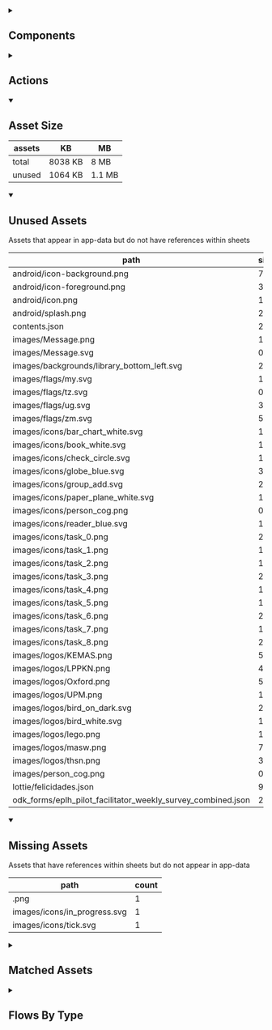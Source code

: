<details >
<summary><h2>Components</h2></summary>

| type | count |
| --- | --- |
| accordion | 2 |
| accordion_section | 2 |
| audio | 2 |
| button | 73 |
| carousel | 1 |
| combo_box | 3 |
| data_items | 24 |
| debug_toggle | 1 |
| display_grid | 4 |
| display_group | 97 |
| drawer | 2 |
| image | 9 |
| items | 31 |
| lottie_animation | 1 |
| navigation_bar | 2 |
| pdf | 1 |
| qr_code | 1 |
| radio_button_grid | 8 |
| round_button | 29 |
| select_text | 1 |
| set_field | 1 |
| set_variable | 747 |
| simple_checkbox | 2 |
| task_card | 2 |
| task_progress_bar | 2 |
| template | 221 |
| text | 161 |
| text_area | 2 |
| text_box | 24 |
| title | 36 |
| toggle_bar | 7 |
| update_action_list | 2 |
| video | 2 |
</details>

<details >
<summary><h2>Actions</h2></summary>

| type | count |
| --- | --- |
| add_data | 5 |
| app_update | 1 |
| emit: completed | 25 |
| emit: force_reload | 4 |
| emit: force_reprocess | 9 |
| emit: force_restart | 3 |
| emit: server_sync | 4 |
| emit: set_language | 1 |
| emit: uncompleted | 70 |
| feedback | 13 |
| go_to | 36 |
| nav_stack | 4 |
| pop_up | 10 |
| reset_app | 1 |
| save_to_device | 4 |
| set_data | 18 |
| set_field | 53 |
| set_item | 10 |
| set_local | 23 |
| share | 2 |
| user | 1 |
</details>

<details open>
<summary><h2>Asset Size</h2></summary>

| assets | KB | MB |
| --- | --- | --- |
| total | 8038 KB | 8 MB |
| unused | 1064 KB | 1.1 MB |
</details>

<details open>
<summary><h2>Unused Assets</h2></summary>

Assets that appear in app-data but do not have references within sheets

| path | size_kb |
| --- | --- |
| android/icon-background.png | 7 |
| android/icon-foreground.png | 31.1 |
| android/icon.png | 108.2 |
| android/splash.png | 290.4 |
| contents.json | 2.8 |
| images/Message.png | 1.3 |
| images/Message.svg | 0.7 |
| images/backgrounds/library_bottom_left.svg | 2.3 |
| images/flags/my.svg | 1.4 |
| images/flags/tz.svg | 0.5 |
| images/flags/ug.svg | 3.9 |
| images/flags/zm.svg | 5.4 |
| images/icons/bar_chart_white.svg | 1.5 |
| images/icons/book_white.svg | 1.5 |
| images/icons/check_circle.svg | 1.2 |
| images/icons/globe_blue.svg | 3.9 |
| images/icons/group_add.svg | 2.2 |
| images/icons/paper_plane_white.svg | 1.4 |
| images/icons/person_cog.png | 0.8 |
| images/icons/reader_blue.svg | 1.4 |
| images/icons/task_0.png | 2 |
| images/icons/task_1.png | 1 |
| images/icons/task_2.png | 1.9 |
| images/icons/task_3.png | 2 |
| images/icons/task_4.png | 1.4 |
| images/icons/task_5.png | 1.8 |
| images/icons/task_6.png | 2.2 |
| images/icons/task_7.png | 1.5 |
| images/icons/task_8.png | 2.4 |
| images/logos/KEMAS.png | 5.6 |
| images/logos/LPPKN.png | 41.2 |
| images/logos/Oxford.png | 50 |
| images/logos/UPM.png | 120.8 |
| images/logos/bird_on_dark.svg | 2.1 |
| images/logos/bird_white.svg | 1.9 |
| images/logos/lego.png | 10.4 |
| images/logos/masw.png | 7.1 |
| images/logos/thsn.png | 35.5 |
| images/person_cog.png | 0.8 |
| lottie/felicidades.json | 94.2 |
| odk_forms/eplh_pilot_facilitator_weekly_survey_combined.json | 209.4 |
</details>

<details open>
<summary><h2>Missing Assets</h2></summary>

Assets that have references within sheets but do not appear in app-data

| path | count |
| --- | --- |
| .png | 1 |
| images/icons/in_progress.svg | 1 |
| images/icons/tick.svg | 1 |
</details>

<details >
<summary><h2>Matched Assets</h2></summary>

Assets that are used within sheets and also can be found in the synced asset data

| path | size_kb | count |
| --- | --- | --- |
| images/after_disclosed_abuse.svg | 4.7 | 2 |
| images/backgrounds/home_bottom_right.svg | 2.3 | 1 |
| images/backgrounds/home_top_left.svg | 2.4 | 2 |
| images/backgrounds/report_edit.svg | 0.2 | 2 |
| images/backgrounds/reports_top_right.svg | 2 | 1 |
| images/contact_for_reporting_abuse.svg | 6.3 | 1 |
| images/crisis_hotlines.svg | 12.6 | 1 |
| images/day_1_introduction.svg | 6.7 | 1 |
| images/day_3_check_in.svg | 6.5 | 1 |
| images/day_3_mh_stress_self_talk.svg | 5.4 | 6 |
| images/day_4_check_in.svg | 11.3 | 2 |
| images/day_5_goodbye.svg | 19.4 | 1 |
| images/during_disclosed_abuse.svg | 7.7 | 2 |
| images/faq_ground_rules.svg | 12.1 | 2 |
| images/faq_h_after_group_ended.svg | 19.8 | 2 |
| images/faq_h_no_neg_to_pos.svg | 7.4 | 2 |
| images/faq_h_no_volunteers.svg | 19.6 | 1 |
| images/faq_h_parents_insult.svg | 12.5 | 3 |
| images/faq_h_prompts.svg | 19.6 | 2 |
| images/faq_h_sad_to_end.svg | 9.2 | 2 |
| images/faq_h_self_harm.svg | 14.9 | 2 |
| images/faq_h_still_struggling.svg | 23.2 | 1 |
| images/faq_misbehaviour.svg | 7.8 | 1 |
| images/faq_no_participation_general.svg | 20.3 | 2 |
| images/faq_small_group_active.svg | 8.1 | 1 |
| images/faq_text_support.svg | 6.8 | 1 |
| images/flags/gb.svg | 0.5 | 2 |
| images/flags/mx.svg | 91.3 | 2 |
| images/group_admin_onboarding.svg | 13.5 | 1 |
| images/how_to_chat_session.svg | 11 | 2 |
| images/how_to_report.svg | 5.8 | 1 |
| images/how_to_report_abuse.svg | 12.2 | 2 |
| images/icons/add_circle.svg | 1 | 2 |
| images/icons/archive.svg | 0.9 | 1 |
| images/icons/arrow_back.svg | 0.5 | 1 |
| images/icons/arrow_forward.svg | 0.4 | 2 |
| images/icons/cancel.svg | 1.7 | 1 |
| images/icons/check_circle.png | 0.6 | 1 |
| images/icons/content.svg | 7.2 | 1 |
| images/icons/delete.svg | 0.8 | 3 |
| images/icons/docs.svg | 0.7 | 1 |
| images/icons/download.svg | 0.7 | 2 |
| images/icons/download_white.svg | 0.7 | 1 |
| images/icons/edit.svg | 0.9 | 5 |
| images/icons/group_add_dark.svg | 2.3 | 1 |
| images/icons/help.svg | 2.6 | 1 |
| images/icons/home_white.svg | 1.7 | 2 |
| images/icons/key.svg | 5.5 | 1 |
| images/icons/library.png | 1.5 | 3 |
| images/icons/pencil_white.svg | 1.4 | 2 |
| images/icons/people_network.svg | 6.9 | 1 |
| images/icons/person_cog.svg | 2.9 | 2 |
| images/icons/person_remove.svg | 1.5 | 1 |
| images/icons/person_white.svg | 1.5 | 2 |
| images/icons/profile_card.svg | 7.4 | 1 |
| images/icons/report.png | 1.1 | 1 |
| images/icons/sessions.png | 1.3 | 1 |
| images/icons/settings.png | 1.1 | 1 |
| images/icons/share.svg | 2.3 | 1 |
| images/icons/visibility.svg | 1.9 | 1 |
| images/icons/world.svg | 6.2 | 1 |
| images/logos/IDEMS.png | 84.6 | 1 |
| images/logos/PLH.png | 26.6 | 1 |
| images/logos/UNICEF.jpg | 27.7 | 1 |
| images/logos/bird_on_light.svg | 2 | 2 |
| images/logos/nip.png | 11.9 | 1 |
| images/no_group_selected.svg | 13.5 | 1 |
| images/onboarding_cc.svg | 19.3 | 4 |
| images/one_on_one_challenges.svg | 13.1 | 1 |
| images/overview_cc.svg | 7.8 | 1 |
| images/pcc_1.png | 171.2 | 3 |
| images/pcc_10.png | 162.5 | 3 |
| images/pcc_11.png | 187.1 | 3 |
| images/pcc_12.png | 155.9 | 3 |
| images/pcc_13.png | 177.2 | 3 |
| images/pcc_14.png | 176.3 | 3 |
| images/pcc_15.png | 169 | 3 |
| images/pcc_16.png | 161.6 | 3 |
| images/pcc_2.png | 170.9 | 3 |
| images/pcc_3.png | 171.1 | 3 |
| images/pcc_4.png | 162.4 | 3 |
| images/pcc_5.png | 176.5 | 3 |
| images/pcc_6.png | 168 | 3 |
| images/pcc_7.png | 171.9 | 3 |
| images/pcc_8.png | 179.8 | 3 |
| images/pcc_9.png | 158.4 | 3 |
| images/praise_challenges.svg | 20.6 | 1 |
| images/routine_challenges.svg | 20.5 | 1 |
| images/talk_feelings_challenges.svg | 19.3 | 2 |
| images/what_is_safeguarding.svg | 5.6 | 1 |
| lottie/gift_box.json | 94.2 | 1 |
| pdf/manual.pdf | 470.3 | 1 |
| pdf/manual_study.pdf | 1047 | 1 |
| pdf/overview_guide_study.pdf | 2252.6 | 1 |
| pdf/peas.pdf | 590.3 | 1 |
| pdf/programme_details.pdf | 123 | 1 |
</details>

<details >
<summary><h2>Flows By Type</h2></summary>

| type | subtype | total |
| --- | --- | --- |
| data_list |  | 23 |
| data_list | app_config_language_list | 1 |
| data_list | generated | 5 |
| data_list | legal_terms | 2 |
| data_list | lifecycle_actions | 1 |
| data_pipe |  | 2 |
| data_pipe | generated | 58 |
| generator |  | 11 |
| global |  | 11 |
| global | legal_terms | 1 |
| template |  | 74 |
| template | generated | 175 |
| template | legal_terms | 4 |
| template | menu | 1 |
</details>